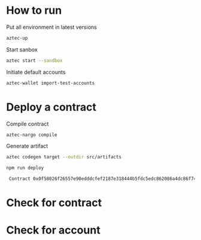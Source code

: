# How to run

Put all environment in latest versions
```bash
aztec-up
```

Start sanbox
```bash
aztec start --sandbox
```

Initiate default accounts

```bash
aztec-wallet import-test-accounts
```

# Deploy a contract
Compile contract
```bash
aztec-nargo compile
```

Generate artifact
```bash
aztec codegen target --outdir src/artifacts
```

```bash
npm run deploy
```

```bash
 Contract 0x0f58026f26557e90edddcfef2187e318444b5fdc5edc862086a4dc86f742657f successfully deployed.
```

# Check for contract

# Check for account